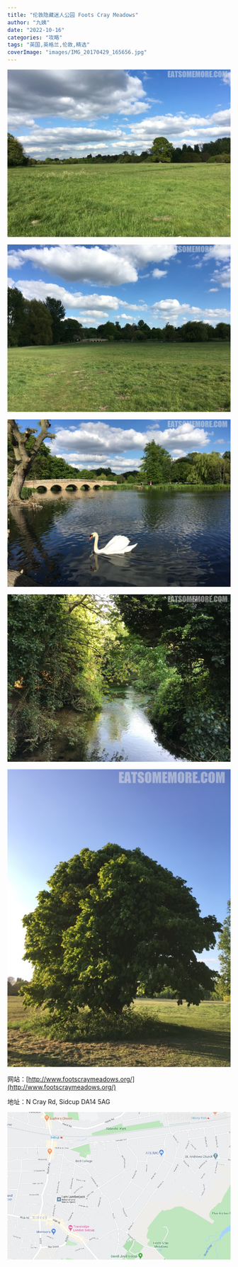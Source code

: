 ```yaml
---
title: "伦敦隐藏迷人公园 Foots Cray Meadows"
author: "九姨"
date: "2022-10-16"
categories: "攻略"
tags: "英国,英格兰,伦敦,精选"
coverImage: "images/IMG_20170429_165656.jpg"
---
```


>

![Foots Cray Meadows](images/IMG_20170429_165116.jpg)

>

![Foots Cray Meadows](images/IMG_20170429_165246.jpg)

>

![Foots Cray Meadows](images/IMG_20170429_165656.jpg)

>

![Foots Cray Meadows](images/IMG_20170429_185703.jpg)

>

![Foots Cray Meadows](images/IMG_20170429_190020.jpg)


网站：[http://www.footscraymeadows.org/](http://www.footscraymeadows.org/)

地址：N Cray Rd, Sidcup DA14 5AG

![Foots Cray Meadows](images/footscray.jpg)
